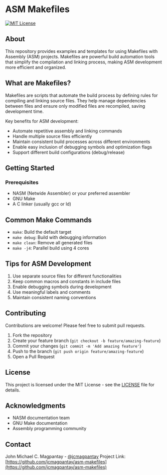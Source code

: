 # ASM Makefiles
[![MIT License](https://img.shields.io/badge/License-MIT-blue.svg)](LICENSE)

## About
This repository provides examples and templates for using Makefiles with Assembly (ASM) projects. Makefiles are powerful build automation tools that simplify the compilation and linking process, making ASM development more efficient and organized.

## What are Makefiles?
Makefiles are scripts that automate the build process by defining rules for compiling and linking source files. They help manage dependencies between files and ensure only modified files are recompiled, saving development time.

Key benefits for ASM development:
- Automate repetitive assembly and linking commands
- Handle multiple source files efficiently
- Maintain consistent build processes across different environments
- Enable easy inclusion of debugging symbols and optimization flags
- Support different build configurations (debug/release)

## Getting Started

### Prerequisites
- NASM (Netwide Assembler) or your preferred assembler
- GNU Make
- A C linker (usually gcc or ld)

## Common Make Commands
- `make`: Build the default target
- `make debug`: Build with debugging information
- `make clean`: Remove all generated files
- `make -j4`: Parallel build using 4 cores

## Tips for ASM Development
1. Use separate source files for different functionalities
2. Keep common macros and constants in include files
3. Enable debugging symbols during development
4. Use meaningful labels and comments
5. Maintain consistent naming conventions

## Contributing
Contributions are welcome! Please feel free to submit pull requests.

1. Fork the repository
2. Create your feature branch (`git checkout -b feature/amazing-feature`)
3. Commit your changes (`git commit -m 'Add amazing feature'`)
4. Push to the branch (`git push origin feature/amazing-feature`)
5. Open a Pull Request

## License
This project is licensed under the MIT License - see the [LICENSE](LICENSE) file for details.

## Acknowledgments
- NASM documentation team
- GNU Make documentation
- Assembly programming community

## Contact
John Michael C. Magpantay - [@jcmagpantay](https://linkedin.com/in/jm-magpantay)
Project Link: [https://github.com/jcmagpantay/asm-makefiles](https://github.com/jcmagpantay/asm-makefiles)
